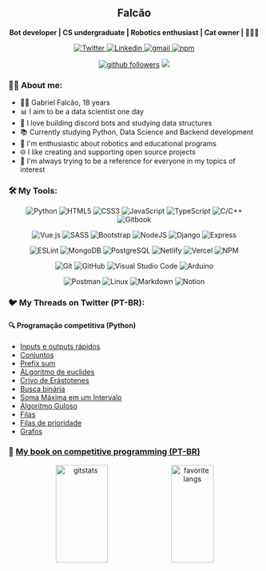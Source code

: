 <h2 align="center"> Falcão </h1>

<p align="center">
    <b>Bot developer | CS undergraduate | Robotics enthusiast | Cat owner | 🐍🤖🐱</b>
</p>

<p align="center">
    <a href="https://twitter.com/falcao__g">
        <img alt="Twitter" src="https://img.shields.io/badge/twitter-%231DA1F2.svg?style=for-the-badge&logo=Twitter&logoColor=white">
    </a>
    <a href="https://www.linkedin.com/in/falcao-g">
        <img alt="Linkedin" src="https://img.shields.io/badge/LinkedIn-307cc5?style=for-the-badge&logo=linkedin&logoColor=white"/>
    </a>
    <a href="mailto:gabriel.p.falcao50@gmail.com">
        <img alt="gmail" src="https://img.shields.io/badge/Gmail-D14836?style=for-the-badge&logo=gmail&logoColor=white"/>
    </a>
    <a href="https://www.npmjs.com/~falcao_g">
        <img alt="npm" src="https://img.shields.io/badge/NPM-%23000000.svg?style=for-the-badge&logo=npm&logoColor=white"/>
    </a>
</p>

<div align="center">
    <a href="https://github/pedroperegrinaa"><img alt="github followers" src="https://img.shields.io/github/followers/falcao-g?color=181717&logo=github&style=for-the-badge&label=github" /></a>
    <img src="https://komarev.com/ghpvc/?username=falcao-g&style=for-the-badge"/>
</div>

### **🐱‍💻 About me:**
* 👨‍💻 Gabriel Falcão, 18 years
* 📊 I aim to be a data scientist one day
* 🤖 I love building discord bots and studying data structures
* 📚 Currently studying Python, Data Science and Backend development
* 🧠 I'm enthusiastic about robotics and educational programs
* 🌐 I like creating and supporting open source projects
* 💜 I'm always trying to be a reference for everyone in my topics of interest
    

### 🛠 **My Tools:**

<div align="center">
    
![Python](https://img.shields.io/badge/python-4281B2.svg?style=for-the-badge&logo=python&logoColor=white)
![HTML5](https://img.shields.io/badge/html5-%23E34F26.svg?style=for-the-badge&logo=html5&logoColor=white)
![CSS3](https://img.shields.io/badge/css3-%231572B6.svg?style=for-the-badge&logo=css3&logoColor=white)
![JavaScript](https://img.shields.io/badge/javascript-%23323330.svg?style=for-the-badge&logo=javascript&logoColor=%23F7DF1E)
![TypeScript](https://img.shields.io/badge/typescript-%23007ACC.svg?style=for-the-badge&logo=typescript&logoColor=white)
![C/C++](https://img.shields.io/badge/c/c++-02599C.svg?style=for-the-badge&logo=c&logoColor=white)
![Gitbook](https://img.shields.io/badge/Gitbook-%23000000.svg?style=for-the-badge&logo=gitbook&logoColor=white)

![Vue.js](https://img.shields.io/badge/vue.js-%2320232a.svg?style=for-the-badge&logo=vue.js&logoColor=%2361DAFB)
![SASS](https://img.shields.io/badge/SASS-hotpink.svg?style=for-the-badge&logo=SASS&logoColor=white)
![Bootstrap](https://img.shields.io/badge/bootstrap-%23563D7C.svg?style=for-the-badge&logo=bootstrap&logoColor=white)
![NodeJS](https://img.shields.io/badge/node.js-6DA55F?style=for-the-badge&logo=node.js&logoColor=white)
![Django](https://img.shields.io/badge/Django-2BA977?style=for-the-badge&logo=django&logoColor=white)
![Express](https://img.shields.io/badge/Express-F03C2E?style=for-the-badge&logo=express&logoColor=white)

![ESLint](https://img.shields.io/badge/ESLint-4B3263?style=for-the-badge&logo=eslint&logoColor=white)
![MongoDB](https://img.shields.io/badge/MongoDB-%234ea94b.svg?style=for-the-badge&logo=mongodb&logoColor=white)
![PostgreSQL](https://img.shields.io/badge/PostgreSQL-336791.svg?style=for-the-badge&logo=postgresql&logoColor=white)
![Netlify](https://img.shields.io/badge/netlify-%23000000.svg?style=for-the-badge&logo=netlify&logoColor=#00C7B7)
![Vercel](https://img.shields.io/badge/vercel-%23000000.svg?style=for-the-badge&logo=vercel&logoColor=white)
![NPM](https://img.shields.io/badge/NPM-%23000000.svg?style=for-the-badge&logo=npm&logoColor=white)

![Git](https://img.shields.io/badge/git-%23F05033.svg?style=for-the-badge&logo=git&logoColor=white)
![GitHub](https://img.shields.io/badge/github-%23121011.svg?style=for-the-badge&logo=github&logoColor=white)
![Visual Studio Code](https://img.shields.io/badge/Visual%20Studio%20Code-0078d7.svg?style=for-the-badge&logo=visual-studio-code&logoColor=white)
![Arduino](https://img.shields.io/badge/arduino-189BA0.svg?style=for-the-badge&logo=arduino&logoColor=white)


![Postman](https://img.shields.io/badge/postman-FF6C37.svg?style=for-the-badge&logo=postman&logoColor=white)
![Linux](https://img.shields.io/badge/linux-000000.svg?style=for-the-badge&logo=linux&logoColor=white)
![Markdown](https://img.shields.io/badge/markdown-%23000000.svg?style=for-the-badge&logo=markdown&logoColor=white)
![Notion](https://img.shields.io/badge/Notion-%23000000.svg?style=for-the-badge&logo=notion&logoColor=white)

</div>

### 🐦 **My Threads on Twitter (PT-BR):**

#### 🔍 Programação competitiva (Python)

- [Inputs e outputs rápidos](https://twitter.com/falcao__g/status/1652067259378987008)
- [Conjuntos](https://twitter.com/falcao__g/status/1669118096211169280)
- [Prefix sum](https://twitter.com/falcao__g/status/1653138617500311579)
- [ALgoritmo de euclides](https://twitter.com/falcao__g/status/1653888852262633474)
- [Crivo de Erástotenes](https://twitter.com/falcao__g/status/1654956607187369984)
- [Busca binária](https://twitter.com/falcao__g/status/1656078617816735744)
- [Soma Máxima em um Intervalo](https://twitter.com/falcao__g/status/1657529079480872960)
- [Algoritmo Guloso](https://twitter.com/falcao__g/status/1667263386453770240)
- [Filas](https://twitter.com/falcao__g/status/1687925610369138688)
- [Filas de prioridade](https://twitter.com/falcao__g/status/1692599375220875404)
- [Grafos](https://twitter.com/falcao__g/status/1698772617983848796)

### 🧠 [My book on competitive programming (PT-BR)](https://facompetindo.gitbook.io/programacao-competitiva/) 

<div align="center">
   <img width="45.5%" height="195px" alt=gitstats src="https://github-readme-stats.vercel.app/api?username=falcao-g&theme=synthwave">
   <img width="41%" height="195px" alt="favorite langs" src="https://github-readme-stats.vercel.app/api/top-langs/?username=falcao-g&layout=compact&lang_count=6&hide=jupyter%20notebook&theme=synthwave">
</div>

